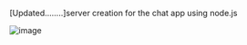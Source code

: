 [Updated........]server creation for the chat app using node.js

![image](https://user-images.githubusercontent.com/76225835/171322709-bba24174-22f0-46f3-a0ff-d65a47d506d4.png)

